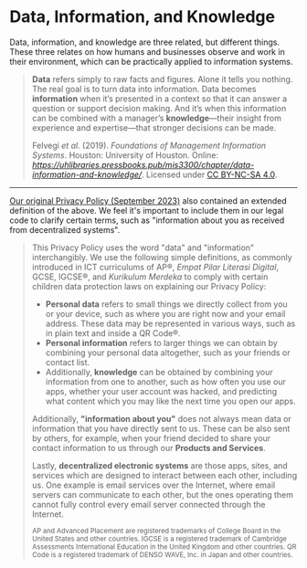 # Data, Information, and Knowledge

Data, information, and knowledge are three related, but different things. These three relates on how humans and businesses observe and work in their environment, which can be practically applied to information systems.

> **Data** refers simply to raw facts and figures. Alone it tells you nothing. The real goal is to turn data into information. Data becomes **information** when it’s presented in a context so that it can answer a question or support decision making. And it’s when this information can be combined with a manager’s **knowledge**—their insight from experience and expertise—that stronger decisions can be made.
> 
> Felvegi *et al.* (2019). *Foundations of Management Information Systems*. Houston: University of Houston. Online: *https://uhlibraries.pressbooks.pub/mis3300/chapter/data-information-and-knowledge/*. Licensed under [CC BY-NC-SA 4.0](https://creativecommons.org/licenses/by-nc-sa/4.0/).

---

[Our original Privacy Policy (September 2023)](https://github.com/reinhart1010/legal/blob/300437b7688480b3cffde66dd8f44af27cff0685/privacy/general/en.md#data-information-and-knowledge) also contained an extended definition of the above. We feel it's important to include them in our legal code to clarify certain terms, such as "information about you as received from decentralized systems".

> This Privacy Policy uses the word "data" and "information" interchangibly. We use the following simple definitions, as commonly introduced in ICT curriculums of AP®, *Empat Pilar Literasi Digital*, GCSE, IGCSE®, and *Kurikulum Merdeka* to comply with certain children data protection laws on explaining our Privacy Policy:
> 
> + **Personal data** refers to small things we directly collect from you or your device, such as where you are right now and your email address. These data may be represented in various ways, such as in plain text and inside a QR Code®.
> + **Personal information** refers to larger things we can obtain by combining your personal data altogether, such as your friends or contact list.
> + Additionally, **knowledge** can be obtained by combining your information from one to another, such as how often you use our apps, whether your user account was hacked, and predicting what content which you may like the next time you open our apps.
> 
> Additionally, **"information about you"** does not always mean data or information that you have directly sent to us. These can be also sent by others, for example, when your friend decided to share your contact information to us through our **Products and Services**.
> 
> Lastly, **decentralized electronic systems** are those apps, sites, and services which are designed to interact between each other, including us. One example is email services over the Internet, where email servers can communicate to each other, but the ones operating them cannot fully control every email server connected through the Internet.
> 
> <small>AP and Advanced Placement are registered trademarks of College Board in the United States and other countries. IGCSE is a registered trademark of Cambridge Assessments International Education in the United Kingdom and other countries. QR Code is a registered trademark of DENSO WAVE, Inc. in Japan and other countries.</small>
